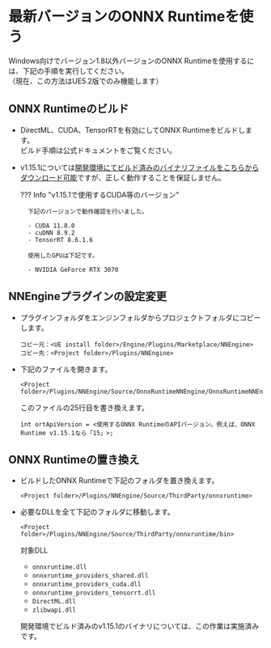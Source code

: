 # 最新バージョンのONNX Runtimeを使う

Windows向けでバージョン1.8以外バージョンのONNX Runtimeを使用するには、下記の手順を実行してください。  
（現在、この方法はUE5.2版でのみ機能します）

## ONNX Runtimeのビルド

- DirectML、CUDA、TensorRTを有効にしてONNX Runtimeをビルドします。  
  ビルド手順は公式ドキュメントをご覧ください。

- v1.15.1については[開発環境にてビルド済みのバイナリファイルをこちらからダウンロード可能](https://d3ohm2q3tvfr8c.cloudfront.net/onnxruntime-win-1.15.1.zip)ですが、正しく動作することを保証しません。

    ??? Info "v1.15.1で使用するCUDA等のバージョン"

        下記のバージョンで動作確認を行いました。

        - CUDA 11.8.0
        - cuDNN 8.9.2
        - TensorRT 8.6.1.6

        使用したGPUは下記です。

        - NVIDIA GeForce RTX 3070

## NNEngineプラグインの設定変更

- プラグインフォルダをエンジンフォルダからプロジェクトフォルダにコピーします。

    ```
    コピー元：<UE install folder>/Engine/Plugins/Marketplace/NNEngine>
    コピー先：<Project folder>/Plugins/NNEngine>
    ```

- 下記のファイルを開きます。

    ```
    <Project folder>/Plugins/NNEngine/Source/OnnxRuntimeNNEngine/OnnxRuntimeNNEngine.Build.cs>
    ```

    このファイルの25行目を書き換えます。

    ```
    int ortApiVersion = <使用するONNX RuntimeのAPIバージョン。例えば、ONNX Runtime v1.15.1なら「15」>; 
    ```

## ONNX Runtimeの置き換え

- ビルドしたONNX Runtimeで下記のフォルダを置き換えます。

    ```
    <Project folder>/Plugins/NNEngine/Source/ThirdParty/onnxruntime>
    ```

- 必要なDLLを全て下記のフォルダに移動します。

    ```
    <Project folder>/Plugins/NNEngine/Source/ThirdParty/onnxruntime/bin>
    ```

    対象DLL

    - `onnxruntime.dll`
    - `onnxruntime_providers_shared.dll`
    - `onnxruntime_providers_cuda.dll`
    - `onnxruntime_providers_tensorrt.dll`
    - `DirectML.dll`
    - `zlibwapi.dll`

    開発環境でビルド済みのv1.15.1のバイナリについては、この作業は実施済みです。